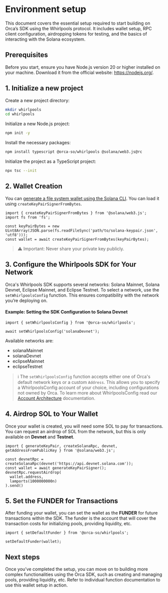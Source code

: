 # Environment setup

This document covers the essential setup required to start building on Orca’s SDK using the Whirlpools protocol. It includes wallet setup, RPC client configuration, airdropping tokens for testing, and the basics of interacting with the Solana ecosystem.

## Prerequisites

Before you start, ensure you have Node.js version 20 or higher installed on your machine. Download it from the official website: https://nodejs.org/.

## 1. Initialize a new project
Create a new project directory:

```bash
mkdir whirlpools
cd whirlpools
```

Initialize a new Node.js project:

```bash
npm init -y
```

Install the necessary packages:

```bash
npm install typescript @orca-so/whirlpools @solana/web3.js@rc
```

Initialize the project as a TypeScript project:

```bash
npx tsc --init
```

## 2. Wallet Creation

You can [generate a file system wallet using the Solana CLI](https://docs.solanalabs.com/cli/wallets/file-system). You can load it using `createKeyPairSignerFromBytes`.

```tsx
import { createKeyPairSignerFromBytes } from '@solana/web3.js';
import fs from 'fs';

const keyPairBytes = new Uint8Array(JSON.parse(fs.readFileSync('path/to/solana-keypair.json', 'utf8')));
const wallet = await createKeyPairSignerFromBytes(keyPairBytes);
```

> ⚠️ Important: Never share your private key publicly.

## 3. Configure the Whirlpools SDK for Your Network
Orca's Whirlpools SDK supports several networks: Solana Mainnet, Solana Devnet, Eclipse Mainnet, and Eclipse Testnet. To select a network, use the `setWhirlpoolsConfig` function. This ensures compatibility with the network you’re deploying on.

#### Example: Setting the SDK Configuration to Solana Devnet
```tsx
import { setWhirlpoolsConfig } from '@orca-so/whirlpools';

await setWhirlpoolsConfig('solanaDevnet');
```
Available networks are:

- solanaMainnet
- solanaDevnet
- eclipseMainnet
- eclipseTestnet

> ℹ️ The `setWhirlpoolsConfig` function accepts either one of Orca's default network keys or a custom `Address`. This allows you to specify a WhirlpoolsConfig account of your choice, including configurations not owned by Orca. To learn more about WhirlpoolsConfig read our [Account Architecture](../02-Architecture%20Overview/01-Account%20Architecture.md) documentation.

## 4. Airdrop SOL to Your Wallet

Once your wallet is created, you will need some SOL to pay for transactions. You can request an airdrop of SOL from the network, but this is only available on **Devnet** and **Testnet**.

```tsx
import { generateKeyPair, createSolanaRpc, devnet, getAddressFromPublicKey } from '@solana/web3.js';

const devnetRpc = createSolanaRpc(devnet('https://api.devnet.solana.com'));
const wallet = await generateKeyPairSigner();
devnetRpc.requestAirdrop(
  wallet.address,
  lamports(1000000000n)
).send()
```

## 5. Set the FUNDER for Transactions

After funding your wallet, you can set the wallet as the **FUNDER** for future transactions within the SDK. The funder is the account that will cover the transaction costs for initializing pools, providing liquidity, etc.
```tsx
import { setDefaultFunder } from '@orca-so/whirlpools';

setDefaultFunder(wallet);
```

## Next steps

Once you’ve completed the setup, you can move on to building more complex functionalities using the Orca SDK, such as creating and managing pools, providing liquidity, etc. Refer to individual function documentation to use this wallet setup in action.